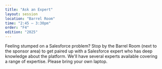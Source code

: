 ```yaml
---
title: "Ask an Expert"
layout: session
location: "Barrel Room"
time: "2:45 — 3:30pm"
order: "F4"
edition: "2025"
---
```


Feeling stumped on a Salesforce problem? Stop by the Barrel Room (next to the sponsor area) to get paired up with a Salesforce expert who has deep knowledge about the platform. We'll have several experts available covering a range of expertise. Please bring your own laptop.